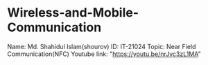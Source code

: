 # Wireless-and-Mobile-Communication
Name: Md. Shahidul Islam(shourov)
ID: IT-21024
Topic: Near Field Communication(NFC)
Youtube link: "https://youtu.be/nrJvc3zL1MA"
